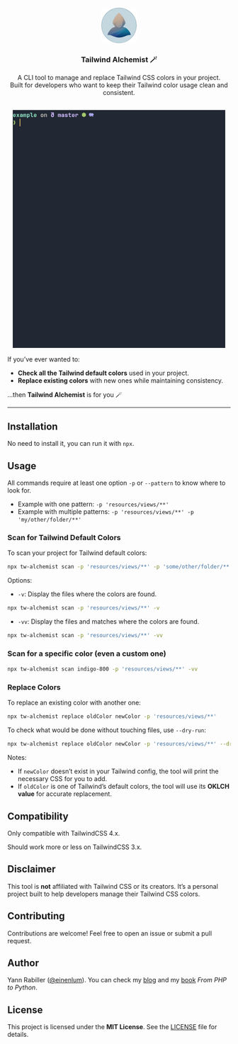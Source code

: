 <br/>
<div align="center">
<a href="https://github.com/einenlum/tailwind-alchemist">
<img src="images/logo.png" alt="Logo" width="80" height="80">
</a>
<h3 align="center">Tailwind Alchemist 🪄</h3>
<p align="center">
A CLI tool to manage and replace Tailwind CSS colors in your project.<br />Built for developers who want to keep their Tailwind color usage clean and consistent.
<br/>
<br/>
</p>
<img src="images/demo.gif" alt="Logo" width="480">
</div>

If you’ve ever wanted to:
- **Check all the Tailwind default colors** used in your project.
- **Replace existing colors** with new ones while maintaining consistency.

...then **Tailwind Alchemist** is for you 🪄

---

## Installation

No need to install it, you can run it with `npx`.

## Usage

All commands require at least one option `-p` or `--pattern` to know where to look for.

- Example with one pattern: `-p 'resources/views/**'`
- Example with multiple patterns: `-p 'resources/views/**' -p 'my/other/folder/**'`

### Scan for Tailwind Default Colors

To scan your project for Tailwind default colors:

```bash
npx tw-alchemist scan -p 'resources/views/**' -p 'some/other/folder/**'
```

Options:

- `-v`: Display the files where the colors are found.

```bash
npx tw-alchemist scan -p 'resources/views/**' -v
```

- `-vv`: Display the files and matches where the colors are found.

```bash
npx tw-alchemist scan -p 'resources/views/**' -vv
```

### Scan for a specific color (even a custom one)

```bash
npx tw-alchemist scan indigo-800 -p 'resources/views/**' -vv
```

### Replace Colors

To replace an existing color with another one:

```bash
npx tw-alchemist replace oldColor newColor -p 'resources/views/**'
```

To check what would be done without touching files, use `--dry-run`:

```bash
npx tw-alchemist replace oldColor newColor -p 'resources/views/**' --dry-run
```

Notes:

- If `newColor` doesn’t exist in your Tailwind config, the tool will print the necessary CSS for you to add.
- If `oldColor` is one of Tailwind’s default colors, the tool will use its **OKLCH value** for accurate replacement.


## Compatibility

Only compatible with TailwindCSS 4.x.

Should work more or less on TailwindCSS 3.x.

## Disclaimer

This tool is **not** affiliated with Tailwind CSS or its creators. It’s a personal project built to help developers manage their Tailwind CSS colors.

## Contributing

Contributions are welcome! Feel free to open an issue or submit a pull request.

## Author

Yann Rabiller ([@einenlum](https://github.com/Einenlum/)). You can check my [blog](https://www.einenlum.com) and my [book](https://www.einenlum.com/book) _From PHP to Python_.

## License

This project is licensed under the **MIT License**. See the [LICENSE](/license) file for details.
